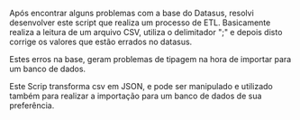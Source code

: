 Após encontrar alguns problemas com a base do Datasus, resolvi desenvolver este script que realiza um processo de ETL.
Basicamente realiza a leitura de um arquivo CSV, utiliza o delimitador ";" e depois disto corrige os valores que estão errados no datasus. 

Estes erros na base, geram problemas de tipagem na hora de importar para um banco de dados. 

Este Scrip transforma csv em JSON, e pode ser manipulado e utilizado também para realizar a importação para um banco de dados de sua preferência. 
